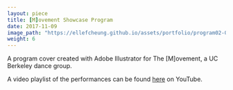 ```yaml
---
layout: piece
title: [M]ovement Showcase Program
date: 2017-11-09
image_path: "https://ellefcheung.github.io/assets/portfolio/program02-01.png"
weight: 6
---
```


A program cover created with Adobe Illustrator for The [M]ovement, a UC Berkeley dance group.

A video playlist of the performances can be found [here](https://www.youtube.com/watch?v=wnlDrZconIc&list=PL8YrTYYN_JTMzmenRrryxpgH9_snYNPkQ) on YouTube.